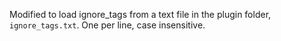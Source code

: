 Modified to load ignore_tags from a text file in the plugin folder, `ignore_tags.txt`.  One per line, case insensitive.
